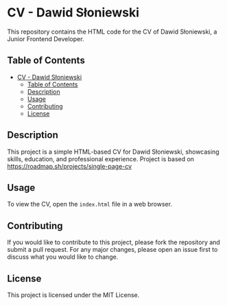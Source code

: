 # CV - Dawid Słoniewski

This repository contains the HTML code for the CV of Dawid Słoniewski, a Junior Frontend Developer.

## Table of Contents

- [CV - Dawid Słoniewski](#cv---dawid-słoniewski)
  - [Table of Contents](#table-of-contents)
  - [Description](#description)
  - [Usage](#usage)
  - [Contributing](#contributing)
  - [License](#license)

## Description

This project is a simple HTML-based CV for Dawid Słoniewski, showcasing skills, education, and professional experience. Project is based on https://roadmap.sh/projects/single-page-cv

## Usage

To view the CV, open the `index.html` file in a web browser.

## Contributing

If you would like to contribute to this project, please fork the repository and submit a pull request. For any major changes, please open an issue first to discuss what you would like to change.

## License
This project is licensed under the MIT License.
